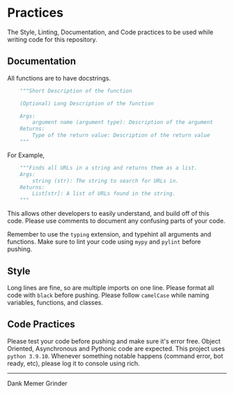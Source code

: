 # Practices

The Style, Linting, Documentation, and Code practices to be used while writing code for this repository.

## Documentation

All functions are to have docstrings.
```py
    """Short Description of the function

    (Optional) Long Description of the function

    Args:
        argument name (argument type): Description of the argument
    Returns:
        Type of the return value: Description of the return value
    """
```
For Example,
```py
    """Finds all URLs in a string and returns them as a list.
    Args:
        string (str): The string to search for URLs in.
    Returns:
        List[str]: A list of URLs found in the string.
    """
```
This allows other developers to easily understand, and build off of this code. Please use comments to document any confusing parts of your code.

Remember to use the `typing` extension, and typehint all arguments and functions. Make sure to lint your code using `mypy` and `pylint` before pushing.

## Style
Long lines are fine, so are multiple imports on one line. Please format all code with `black` before pushing. Please follow `camelCase` while naming variables, functions, and classes.

## Code Practices
Please test your code before pushing and make sure it's error free. Object Oriented, Asynchronous and Pythonic code are expected. This project uses `python 3.9.10`. Whenever something notable happens (command error, bot ready, etc), please log it to console using rich.

---------------


Dank Memer Grinder